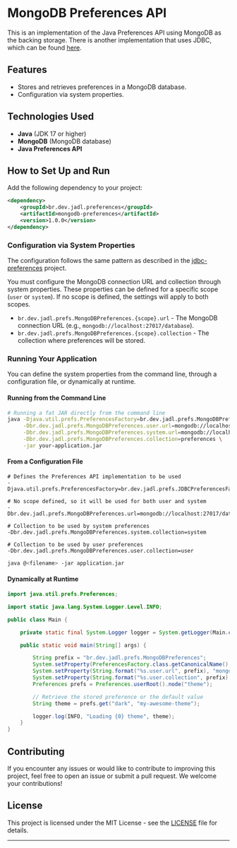 # **MongoDB Preferences API**

This is an implementation of the Java Preferences API using MongoDB as the backing storage.
There is another implementation that uses JDBC, which can be found [here](https://github.com/jadler/jdbc-preferences).

## **Features**

- Stores and retrieves preferences in a MongoDB database.
- Configuration via system properties.

## **Technologies Used**

- **Java** (JDK 17 or higher)
- **MongoDB** (MongoDB database)
- **Java Preferences API**

## **How to Set Up and Run**

Add the following dependency to your project:

```xml
<dependency>
    <groupId>br.dev.jadl.preferences</groupId>
    <artifactId>mongodb-preferences</artifactId>
    <version>1.0.0</version>
</dependency>
```

### **Configuration via System Properties**

The configuration follows the same pattern as described in the [jdbc-preferences](https://github.com/jadler/jdbc-preferences) project.

You must configure the MongoDB connection URL and collection through system properties.
These properties can be defined for a specific scope (`user` or `system`). If no scope is defined, the settings will apply to both scopes.

- `br.dev.jadl.prefs.MongoDBPreferences.{scope}.url` - The MongoDB connection URL (e.g., `mongodb://localhost:27017/database`).
- `br.dev.jadl.prefs.MongoDBPreferences.{scope}.collection` - The collection where preferences will be stored.

### **Running Your Application**

You can define the system properties from the command line, through a configuration file, or dynamically at runtime.

#### Running from the Command Line

```bash
# Running a fat JAR directly from the command line
java -Djava.util.prefs.PreferencesFactory=br.dev.jadl.prefs.MongoDBPreferencesFactory \
     -Dbr.dev.jadl.prefs.MongoDBPreferences.user.url=mongodb://localhost/27017/users \
     -Dbr.dev.jadl.prefs.MongoDBPreferences.system.url=mongodb://localhost:27017/system \
     -Dbr.dev.jadl.prefs.MongoDBPreferences.collection=preferences \
     -jar your-application.jar
```

#### From a Configuration File

```text
# Defines the Preferences API implementation to be used
-Djava.util.prefs.PreferencesFactory=br.dev.jadl.prefs.JDBCPreferencesFactory

# No scope defined, so it will be used for both user and system
-Dbr.dev.jadl.prefs.MongoDBPreferences.url=mongodb://localhost:27017/database

# Collection to be used by system preferences
-Dbr.dev.jadl.prefs.MongoDBPreferences.system.collection=system

# Collection to be used by user preferences
-Dbr.dev.jadl.prefs.MongoDBPreferences.user.collection=user
```

```bash
java @<filename> -jar application.jar
```

#### Dynamically at Runtime

```java
import java.util.prefs.Preferences;

import static java.lang.System.Logger.Level.INFO;

public class Main {

    private static final System.Logger logger = System.getLogger(Main.class.getCanonicalName());

    public static void main(String[] args) {

        String prefix = "br.dev.jadl.prefs.MongoDBPreferences";
        System.setProperty(PreferencesFactory.class.getCanonicalName(), String.format("%sFactory", prefix));
        System.setProperty(String.format("%s.user.url", prefix), "mongodb://localhost:27017/database");
        System.setProperty(String.format("%s.user.collection", prefix), "preferences");
        Preferences prefs = Preferences.userRoot().node("theme");

        // Retrieve the stored preference or the default value
        String theme = prefs.get("dark", "my-awesome-theme");

        logger.log(INFO, "Loading {0} theme", theme);
    }
}
```

## **Contributing**

If you encounter any issues or would like to contribute to improving this project, feel free to open an issue or submit a pull request. We welcome your contributions!

## **License**

This project is licensed under the MIT License - see the [LICENSE](LICENSE) file for details.

---

